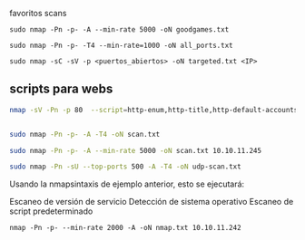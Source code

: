 favoritos scans
```SHELL 
sudo nmap -Pn -p- -A --min-rate 5000 -oN goodgames.txt 

sudo nmap -Pn -p- -T4 --min-rate=1000 -oN all_ports.txt

sudo nmap -sC -sV -p <puertos_abiertos> -oN targeted.txt <IP>
```

## scripts para webs

```bash
nmap -sV -Pn -p 80  --script=http-enum,http-title,http-default-accounts,http-methods,http-php-version,http-config-backup,http-robots.txt,http-vhosts,http-headers,http-security-headers,http-form-brute,http-brute -oN web_enum.txt 10.10.10.185

```




```bash

sudo nmap -Pn -p- -A -T4 -oN scan.txt

sudo nmap -Pn -p- -A --min-rate 5000 -oN scan.txt 10.10.11.245

sudo nmap -Pn -sU --top-ports 500 -A -T4 -oN udp-scan.txt 


```

Usando la nmapsintaxis de ejemplo anterior, esto se ejecutará:

Escaneo de versión de servicio
Detección de sistema operativo
Escaneo de script predeterminado



```text
nmap -Pn -p- --min-rate 2000 -A -oN nmap.txt 10.10.11.242
```
